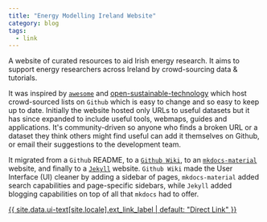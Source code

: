 ```yaml
---
title: "Energy Modelling Ireland Website"
category: blog
tags:
  - link
---
```

A website of curated resources to aid Irish energy research.  It aims to support energy researchers across Ireland by crowd-sourcing data & tutorials.

It was inspired by [`awesome`](https://github.com/sindresorhus/awesome) and [open-sustainable-technology](https://github.com/protontypes/open-sustainable-technology) which host crowd-sourced lists on `Github` which is easy to change and so easy to keep up to date.  Initially the website hosted only URLs to useful datasets but it has since expanded to include useful tools, webmaps, guides and applications.  It's community-driven so anyone who finds a broken URL or a dataset they think others might find useful can add it themselves on Github, or email their suggestions to the development team.  

It migrated from a `Github` README, to a [`Github Wiki`](https://docs.github.com/en/communities/documenting-your-project-with-wikis/about-wikis), to an [`mkdocs-material`](https://squidfunk.github.io/mkdocs-material/) website, and finally to a [`Jekyll`](https://docs.github.com/en/pages/setting-up-a-github-pages-site-with-jekyll/about-github-pages-and-jekyll) website.  `Github Wiki` made the User Interface (UI) cleaner by adding a sidebar of pages, `mkdocs-material` added search capabilities and page-specific sidebars, while `Jekyll` added blogging capabilities on top of all that `mkdocs` had to offer.

<div><a href="https://energy-modelling-ireland.github.io" class="btn btn--primary">{{ site.data.ui-text[site.locale].ext_link_label | default: "Direct Link" }}</a></div>